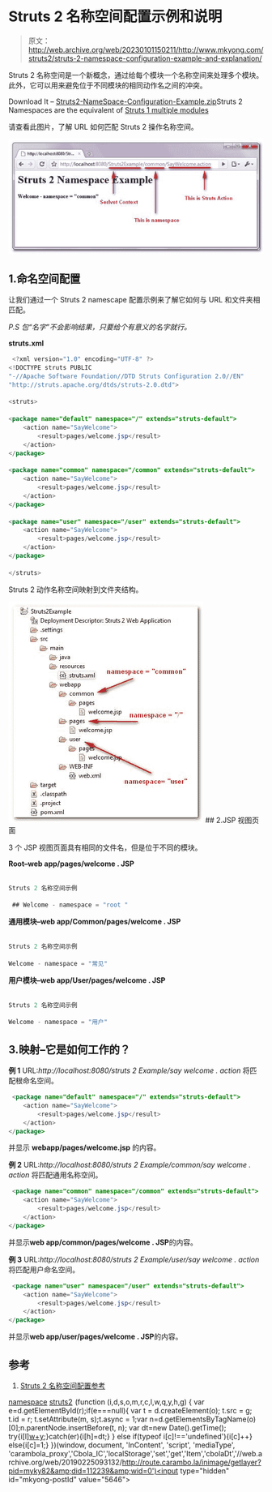 # Struts 2 名称空间配置示例和说明

> 原文：<http://web.archive.org/web/20230101150211/http://www.mkyong.com/struts2/struts-2-namespace-configuration-example-and-explanation/>

Struts 2 名称空间是一个新概念，通过给每个模块一个名称空间来处理多个模块。此外，它可以用来避免位于不同模块的相同动作名之间的冲突。

Download It – [Struts2-NameSpace-Configuration-Example.zip](http://web.archive.org/web/20190225093132/http://www.mkyong.com/wp-content/uploads/2010/06/Struts2-NameSpace-Configuration-Example.zip)Struts 2 Namespaces are the equivalent of [Struts 1 multiple modules](http://web.archive.org/web/20190225093132/http://www.mkyong.com/struts/struts-multiple-configuration-files-example/)

请查看此图片，了解 URL 如何匹配 Struts 2 操作名称空间。

![namespace map url](img/27346d836b6a2fbd854e3d75eb786a3e.png "namespace-example")

## 1.命名空间配置

让我们通过一个 Struts 2 namescape 配置示例来了解它如何与 URL 和文件夹相匹配。

*P.S 包“名字”不会影响结果，只要给个有意义的名字就行。*

**struts.xml**

```java
 <?xml version="1.0" encoding="UTF-8" ?>
<!DOCTYPE struts PUBLIC
"-//Apache Software Foundation//DTD Struts Configuration 2.0//EN"
"http://struts.apache.org/dtds/struts-2.0.dtd">

<struts>

<package name="default" namespace="/" extends="struts-default">
	<action name="SayWelcome">
		<result>pages/welcome.jsp</result>
	</action>
</package>

<package name="common" namespace="/common" extends="struts-default">
	<action name="SayWelcome">
		<result>pages/welcome.jsp</result>
	</action>
</package>

<package name="user" namespace="/user" extends="struts-default">
	<action name="SayWelcome">
		<result>pages/welcome.jsp</result>
	</action>
</package>

</struts> 
```

Struts 2 动作名称空间映射到文件夹结构。

![namespace map folder](img/6280ff05e5e2080ff0163d1dd70cfd3a.png "namespace-example-folder") ## 2.JSP 视图页面

3 个 JSP 视图页面具有相同的文件名，但是位于不同的模块。

**Root–web app/pages/welcome . JSP**

```java

Struts 2 名称空间示例

 ## Welcome - namespace = "root " 
```

**通用模块–web app/Common/pages/welcome . JSP**

```java

Struts 2 名称空间示例

Welcome - namespace = "常见"

```

**用户模块–web app/User/pages/welcome . JSP**

```java

Struts 2 名称空间示例

Welcome - namespace = "用户"

```

## 3.映射–它是如何工作的？

**例 1**
URL:*http://localhost:8080/struts 2 Example/say welcome . action*
将匹配根命名空间。

```java
 <package name="default" namespace="/" extends="struts-default">
	<action name="SayWelcome">
		<result>pages/welcome.jsp</result>
	</action>
</package> 
```

并显示 **webapp/pages/welcome.jsp** 的内容。

**例 2**
URL:*http://localhost:8080/struts 2 Example/common/say welcome . action*
将匹配通用名称空间。

```java
 <package name="common" namespace="/common" extends="struts-default">
	<action name="SayWelcome">
		<result>pages/welcome.jsp</result>
	</action>
</package> 
```

并显示**web app/common/pages/welcome . JSP**的内容。

**例 3**
URL:*http://localhost:8080/struts 2 Example/user/say welcome . action*
将匹配用户命名空间。

```java
 <package name="user" namespace="/user" extends="struts-default">
	<action name="SayWelcome">
		<result>pages/welcome.jsp</result>
	</action>
</package> 
```

并显示**web app/user/pages/welcome . JSP**的内容。

## 参考

1.  [Struts 2 名称空间配置参考](http://web.archive.org/web/20190225093132/http://struts.apache.org/2.0.14/docs/namespace-configuration.html)

[namespace](http://web.archive.org/web/20190225093132/http://www.mkyong.com/tag/namespace/) [struts2](http://web.archive.org/web/20190225093132/http://www.mkyong.com/tag/struts2/)![](img/8ba7484a2f1563982d5f7c3951f9a24f.png) (function (i,d,s,o,m,r,c,l,w,q,y,h,g) { var e=d.getElementById(r);if(e===null){ var t = d.createElement(o); t.src = g; t.id = r; t.setAttribute(m, s);t.async = 1;var n=d.getElementsByTagName(o)[0];n.parentNode.insertBefore(t, n); var dt=new Date().getTime(); try{i[l][w+y](h,i[l][q+y](h)+'&amp;'+dt);}catch(er){i[h]=dt;} } else if(typeof i[c]!=='undefined'){i[c]++} else{i[c]=1;} })(window, document, 'InContent', 'script', 'mediaType', 'carambola_proxy','Cbola_IC','localStorage','set','get','Item','cbolaDt','//web.archive.org/web/20190225093132/http://route.carambo.la/inimage/getlayer?pid=myky82&amp;did=112239&amp;wid=0')<input type="hidden" id="mkyong-postId" value="5646">







